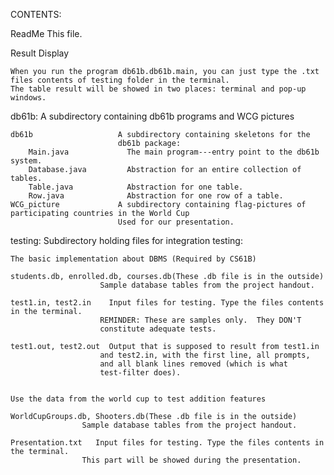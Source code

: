 CONTENTS:

ReadMe                  This file.

Result Display

    When you run the program db61b.db61b.main, you can just type the .txt files contents of testing folder in the terminal. 
    The table result will be showed in two places: terminal and pop-up windows.



db61b:                   A subdirectory containing db61b programs and WCG pictures

    db61b                   A subdirectory containing skeletons for the 
                            db61b package:
        Main.java             The main program---entry point to the db61b system.
        Database.java         Abstraction for an entire collection of tables.  
        Table.java            Abstraction for one table.
        Row.java              Abstraction for one row of a table.
    WCG_picture             A subdirectory containing flag-pictures of participating countries in the World Cup
                            Used for our presentation.

testing:                 Subdirectory holding files for integration testing:

    The basic implementation about DBMS (Required by CS61B)

    students.db, enrolled.db, courses.db(These .db file is in the outside)
                        Sample database tables from the project handout.

    test1.in, test2.in    Input files for testing. Type the files contents in the terminal. 
                        REMINDER: These are samples only.  They DON'T 
                        constitute adequate tests.

    test1.out, test2.out  Output that is supposed to result from test1.in
                        and test2.in, with the first line, all prompts,
                        and all blank lines removed (which is what 
                        test-filter does).
    
    
    Use the data from the world cup to test addition features 

    WorldCupGroups.db, Shooters.db(These .db file is in the outside)
                    Sample database tables from the project handout.
                    
    Presentation.txt   Input files for testing. Type the files contents in the terminal.
                    This part will be showed during the presentation.
